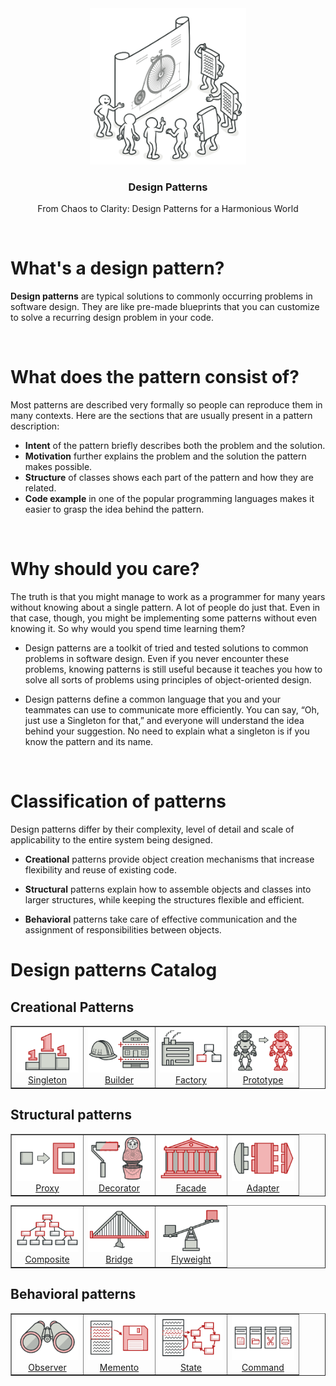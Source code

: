 <div align="center" id="top">
  <a href="">
    <img src="assets/imgs/main.png" alt="Logo" width="250px">
  </a>

  <h3 align="center">Design Patterns</h3>

  <p align="center">
    From Chaos to Clarity: Design Patterns for a Harmonious World
  </p>
</div>

<br />

# What's a design pattern?

**Design patterns** are typical solutions to commonly occurring problems in software design. They are like pre-made blueprints that you can customize to solve a recurring design problem in your code.

<br/>

# What does the pattern consist of?
Most patterns are described very formally so people can reproduce them in many contexts. Here are the sections that are usually present in a pattern description:

- **Intent** of the pattern briefly describes both the problem and the solution.
- **Motivation** further explains the problem and the solution the pattern makes possible.
- **Structure** of classes shows each part of the pattern and how they are related.
- **Code example** in one of the popular programming languages makes it easier to grasp the idea behind the pattern.

<br/>

# Why should you care?
The truth is that you might manage to work as a programmer for many years without knowing about a single pattern. A lot of people do just that. Even in that case, though, you might be implementing some patterns without even knowing it. So why would you spend time learning them?

- Design patterns are a toolkit of tried and tested solutions to common problems in software design. Even if you never encounter these problems, knowing patterns is still useful because it teaches you how to solve all sorts of problems using principles of object-oriented design.

- Design patterns define a common language that you and your teammates can use to communicate more efficiently. You can say, “Oh, just use a Singleton for that,” and everyone will understand the idea behind your suggestion. No need to explain what a singleton is if you know the pattern and its name.

<br />

# Classification of patterns
Design patterns differ by their complexity, level of detail and scale of applicability to the entire system being designed.

- **Creational** patterns provide object creation mechanisms that increase flexibility and reuse of existing code.

- **Structural** patterns explain how to assemble objects and classes into larger structures, while keeping the structures flexible and efficient.

- **Behavioral** patterns take care of effective communication and the assignment of responsibilities between objects.

# Design patterns Catalog
## Creational Patterns
<table align="center" width="100%" border="1">
  <tr>
    <td align="center">
        <img src="assets/imgs/creation-patterns/singleton.png" width="100px">
        <div>
          <a href="./docs/singleton.md">Singleton</a>
        </div>
    </td>
    <td align="center">
        <img src="assets/imgs/creation-patterns/builder.png" width="100px">
        <div>
          <a href="./docs/builder.md">Builder</a>
        </div>
    </td>
    <td align="center">
        <img src="assets/imgs/creation-patterns/factory.png"  width="100px">
        <div>
          <a href="./docs/factory.md">Factory</a>
        </div>
    </td>
    <td align="center">
        <img src="assets/imgs/creation-patterns/prototype.png"  width="100px">
        <div>
          <a href="./docs/prototype.md">Prototype</a>
        </div>
    </td>
  </tr>
</table>

## Structural patterns
<table align="center" width="100%" border="1">
  <tr>
    <td align="center">
        <img src="assets/imgs/structure-patterns/proxy.png" width="100px">
        <div>
          <a href="./docs/proxy.md">Proxy</a>
        </div>
    </td>
    <td align="center">
        <img src="assets/imgs/structure-patterns/decorator.png" width="100px">
        <div>
          <a href="./docs/decorator.md">Decorator</a>
        </div>
    </td>
    <td align="center">
        <img src="assets/imgs/structure-patterns/facade.png"  width="100px">
        <div>
          <a href="./docs/facade.md">Facade</a>
        </div>
    </td>
    <td align="center">
        <img src="assets/imgs/structure-patterns/adapter.png"  width="100px">
        <div>
          <a href="./docs/adapter.md">Adapter</a>
        </div>
    </td>
  </tr>
</table>

<table align="center" width="100%" border="1">
  <tr>
    <td align="center">
        <img src="assets/imgs/structure-patterns/composite.png" width="100px">
        <div>
          <a href="#">Composite</a>
        </div>
    </td>
    <td align="center">
        <img src="assets/imgs/structure-patterns/bridge.png" width="100px">
        <div>
          <a href="./docs/bridge.md">Bridge</a>
        </div>
    </td>
    <td align="center">
        <img src="assets/imgs/structure-patterns/flyweight.png"  width="100px">
        <div>
          <a href="#">Flyweight</a>
        </div>
    </td>
  </tr>
</table>

## Behavioral patterns
<table align="center" width="100%" border="1">
  <tr>
    <td align="center">
        <img src="assets/imgs/behav-patterns/observer.png" width="100px">
        <div>
          <a href="#">Observer</a>
        </div>
    </td>
    <td align="center">
        <img src="assets/imgs/behav-patterns/memento.png" width="100px">
        <div>
          <a href="#">Memento</a>
        </div>
    </td>
    <td align="center">
        <img src="assets/imgs/behav-patterns/state.png"  width="100px">
        <div>
        <a href="#">State</a>
        </div>
    </td>
    <td align="center">
        <img src="assets/imgs/behav-patterns/command.png"  width="100px">
        <div>
          <a href="#">Command</a>
        </div>
    </td>
  </tr>
</table>